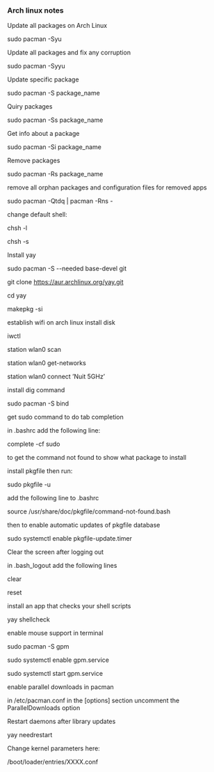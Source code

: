 ### Arch linux notes

Update all packages on Arch Linux

sudo pacman -Syu

Update all packages and fix any corruption

sudo pacman -Syyu

Update specific package

sudo pacman -S package_name

Quiry packages

sudo pacman -Ss package_name

Get info about a package

sudo pacman -Si package_name

Remove packages

sudo pacman -Rs package_name

remove all orphan packages and configuration files for removed apps

sudo pacman -Qtdq | pacman -Rns -

change default shell:

chsh -l

chsh -s <full-path-to-shell>

Install yay

sudo pacman -S --needed base-devel git

git clone https://aur.archlinux.org/yay.git

cd yay

makepkg -si

establish wifi on arch linux install disk

iwctl

station wlan0 scan

station wlan0 get-networks

station wlan0 connect ’Nuit 5GHz’

install dig command

sudo pacman -S bind

get sudo command to do tab completion

in .bashrc add the following line:

complete -cf sudo

to get the command not found to show what package to install

install pkgfile then run:

sudo pkgfile -u

add the following line to .bashrc

source /usr/share/doc/pkgfile/command-not-found.bash

then to enable automatic updates of pkgfile database

sudo systemctl enable pkgfile-update.timer

Clear the screen after logging out

in .bash_logout add the following lines

clear

reset

install an app that checks your shell scripts

yay shellcheck

enable mouse support in terminal

sudo pacman -S gpm

sudo systemctl enable gpm.service

sudo systemctl start gpm.service

enable parallel downloads in pacman

in /etc/pacman.conf in the \[options\] section uncomment the ParallelDownloads option

Restart daemons after library updates

yay needrestart

Change kernel parameters here:

/boot/loader/entries/XXXX.conf
